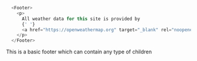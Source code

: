 ```js 
  <Footer>
    <p>
      All weather data for this site is provided by
      {' '}
      <a href="https://openweathermap.org" target="_blank" rel="noopener noreferrer">OpenWeather</a>.
    </p>
  </Footer>
```

This is a basic footer which can contain any type of children
